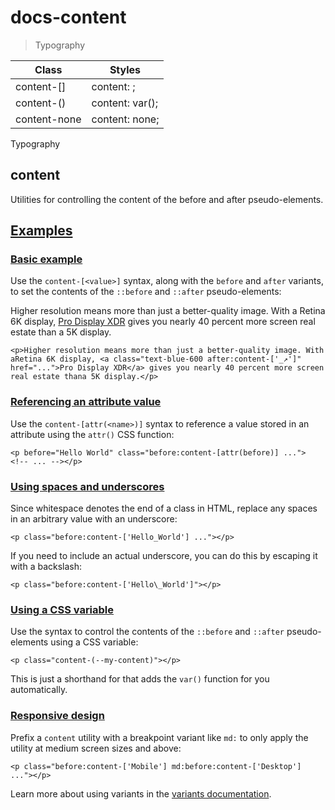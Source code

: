 # docs-content

> Typography

| Class                       | Styles                           |
| --------------------------- | -------------------------------- |
| content-[<value>]           | content: <value>;                |
| content-(<custom-property>) | content: var(<custom-property>); |
| content-none                | content: none;                   |

Typography

## content

Utilities for controlling the content of the before and after pseudo-elements.

## [Examples](#examples)

### [Basic example](#basic-example)

Use the `content-[<value>]` syntax, along with the `before` and `after` variants, to set the contents of the `::before` and `::after` pseudo-elements:

Higher resolution means more than just a better-quality image. With a Retina 6K display, [Pro Display XDR](https://www.apple.com/pro-display-xdr/) gives you nearly 40 percent more screen real estate than a 5K display.

    <p>Higher resolution means more than just a better-quality image. With aRetina 6K display, <a class="text-blue-600 after:content-['_↗']" href="...">Pro Display XDR</a> gives you nearly 40 percent more screen real estate thana 5K display.</p>

### [Referencing an attribute value](#referencing-an-attribute-value)

Use the `content-[attr(<name>)]` syntax to reference a value stored in an attribute using the `attr()` CSS function:

    <p before="Hello World" class="before:content-[attr(before)] ...">  <!-- ... --></p>

### [Using spaces and underscores](#using-spaces-and-underscores)

Since whitespace denotes the end of a class in HTML, replace any spaces in an arbitrary value with an underscore:

    <p class="before:content-['Hello_World'] ..."></p>

If you need to include an actual underscore, you can do this by escaping it with a backslash:

    <p class="before:content-['Hello\_World']"></p>

### [Using a CSS variable](#using-a-css-variable)

Use the syntax to control the contents of the `::before` and `::after` pseudo-elements using a CSS variable:

    <p class="content-(--my-content)"></p>

This is just a shorthand for that adds the `var()` function for you automatically.

### [Responsive design](#responsive-design)

Prefix a `content` utility with a breakpoint variant like `md:` to only apply the utility at medium screen sizes and above:

    <p class="before:content-['Mobile'] md:before:content-['Desktop'] ..."></p>

Learn more about using variants in the [variants documentation](/docs/hover-focus-and-other-states).
